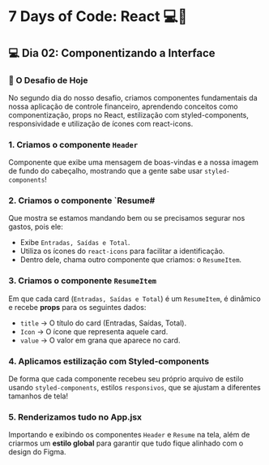 # 7 Days of Code: React 💻💸

## 💻 Dia 02: Componentizando a Interface

### 🚀 O Desafio de Hoje

No segundo dia do nosso desafio, criamos componentes fundamentais da nossa aplicação de controle financeiro, aprendendo conceitos como componentização, props no React, estilização com styled-components, responsividade e utilização de ícones com react-icons.

### 1. Criamos o componente `Header`
Componente que exibe uma mensagem de boas-vindas e a nossa imagem de fundo do cabeçalho, mostrando que a gente sabe usar `styled-components`!

### 2. Criamos o componente `Resume#
Que mostra se estamos mandando bem ou se precisamos segurar nos gastos, pois ele:

- Exibe `Entradas, Saídas e Total`.
- Utiliza os ícones do `react-icons` para facilitar a identificação.
- Dentro dele, chama outro componente que criamos: o `ResumeItem`.

### 3. Criamos o componente `ResumeItem`
Em que cada card (`Entradas, Saídas e Total`) é um `ResumeItem`, é dinâmico e recebe **props** para os seguintes dados:
  - `title` -> O título do card (Entradas, Saídas, Total).
  - `Icon` -> O ícone que representa aquele card.
  - `value` -> O valor em grana que aparece no card.

### 4. Aplicamos estilização com Styled-components
De forma que cada componente recebeu seu próprio arquivo de estilo usando `styled-components`, estilos `responsivos`, que se ajustam a diferentes tamanhos de tela!

### 5. Renderizamos tudo no App.jsx
Importando e exibindo os componentes `Header` e `Resume` na tela, além de criarmos um **estilo global** para garantir que tudo fique alinhado com o design do Figma.


